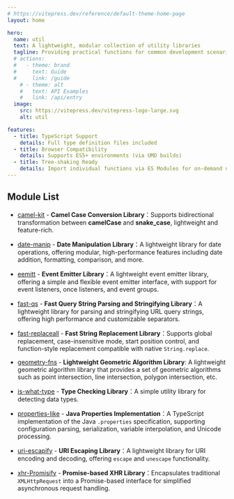 ```yaml
---
# https://vitepress.dev/reference/default-theme-home-page
layout: home

hero:
  name: util
  text: A lightweight, modular collection of utility libraries
  tagline: Providing practical functions for common development scenarios, with TypeScript support.
  # actions:
  #   - theme: brand
  #     text: Guide
  #     link: /guide
    # - theme: alt
    #   text: API Examples
    #   link: /api/entry
  image:
    src: https://vitepress.dev/vitepress-logo-large.svg
    alt: util

features:
  - title: TypeScript Support
    details: Full type definition files included
  - title: Browser Compatibility
    details: Supports ES5+ environments (via UMD builds)
  - title: Tree-shaking Ready
    details: Import individual functions via ES Modules for on-demand usage
---
```


## **Module List**

* [camel-kit](/modules/camel-kit/) - **Camel Case Conversion Library**：Supports bidirectional transformation between **camelCase** and **snake_case**, lightweight and feature-rich.

* [date-manip](/modules/date-manip/) - **Date Manipulation Library**：A lightweight library for date operations, offering modular, high-performance features including date addition, formatting, comparison, and more.

* [eemitt](/modules/eemitt/) - **Event Emitter Library**：A lightweight event emitter library, offering a simple and flexible event emitter interface, with support for event listeners, once listeners, and event groups.

* [fast-qs](/modules/fast-qs/) - **Fast Query String Parsing and Stringifying Library**：A lightweight library for parsing and stringifying URL query strings, offering high performance and customizable separators.

* [fast-replaceall](/modules/fast-replaceall/) - **Fast String Replacement Library**：Supports global replacement, case-insensitive mode, start position control, and function-style replacement compatible with native `String.replace`.

* [geometry-fns](/modules/geometry-fns/) - **Lightweight Geometric Algorithm Library**: A lightweight geometric algorithm library that provides a set of geometric algorithms such as point intersection, line intersection, polygon intersection, etc.

* [is-what-type](/modules/is-what-type/) - **Type Checking Library**：A simple utility library for detecting data types.

* [properties-like](/modules/properties-like/) - **Java Properties Implementation**：A TypeScript implementation of the Java `.properties` specification, supporting configuration parsing, serialization, variable interpolation, and Unicode processing.

* [uri-escapify](/modules/uri-escapify/) - **URI Escaping Library**：A lightweight library for URI encoding and decoding, offering `escape` and `unescape` functionality.

* [xhr-Promisify](/modules/xhr-promisify/) - **Promise-based XHR Library**：Encapsulates traditional `XMLHttpRequest` into a Promise-based interface for simplified asynchronous request handling.
